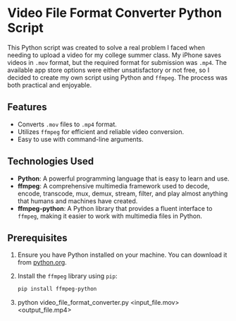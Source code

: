 # Video File Format Converter Python Script

This Python script was created to solve a real problem I faced when needing to upload a video for my college summer class. My iPhone saves videos in `.mov` format, but the required format for submission was `.mp4`. The available app store options were either unsatisfactory or not free, so I decided to create my own script using Python and `ffmpeg`. The process was both practical and enjoyable.

## Features
- Converts `.mov` files to `.mp4` format.
- Utilizes `ffmpeg` for efficient and reliable video conversion.
- Easy to use with command-line arguments.

## Technologies Used

- **Python**: A powerful programming language that is easy to learn and use.
- **ffmpeg**: A comprehensive multimedia framework used to decode, encode, transcode, mux, demux, stream, filter, and play almost anything that humans and machines have created.
- **ffmpeg-python**: A Python library that provides a fluent interface to `ffmpeg`, making it easier to work with multimedia files in Python.

## Prerequisites

1. Ensure you have Python installed on your machine. You can download it from [python.org](https://www.python.org/).

2. Install the `ffmpeg` library using `pip`:
   ```bash
   pip install ffmpeg-python
   
3. python video_file_format_converter.py <input_file.mov> <output_file.mp4>
